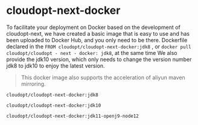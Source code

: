 # cloudopt-next-docker

To facilitate your deployment on Docker based on the development of cloudopt-next, we have created a basic image that is 
easy to use and has been uploaded to Docker Hub, and you only need to be there.
Dockerfile declared in the `FROM cloudopt/cloudopt-next-docker:jdk8` , or ` docker pull cloudopt/cloudopt - next - docker: jdk8 `, at the same time 
We also provide the jdk10 version, which only needs to change the version number jdk8 to jdk10 to enjoy the latest version.

> This docker image also supports the acceleration of aliyun maven mirroring.

`cloudopt/cloudopt-next-docker:jdk8`

`cloudopt/cloudopt-next-docker:jdk10`

`cloudopt/cloudopt-next-docker:jdk11-openj9-node12`
